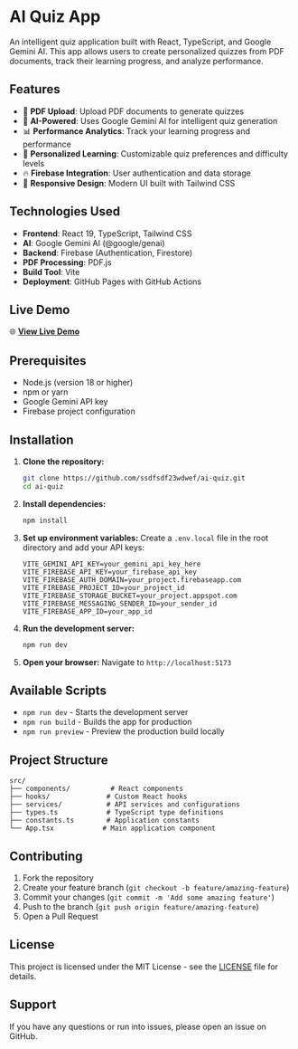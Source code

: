 # AI Quiz App

An intelligent quiz application built with React, TypeScript, and Google Gemini AI. This app allows users to create personalized quizzes from PDF documents, track their learning progress, and analyze performance.

## Features

- 📄 **PDF Upload**: Upload PDF documents to generate quizzes
- 🤖 **AI-Powered**: Uses Google Gemini AI for intelligent quiz generation
- 📊 **Performance Analytics**: Track your learning progress and performance
- 🎯 **Personalized Learning**: Customizable quiz preferences and difficulty levels
- 🔥 **Firebase Integration**: User authentication and data storage
- 📱 **Responsive Design**: Modern UI built with Tailwind CSS

## Technologies Used

- **Frontend**: React 19, TypeScript, Tailwind CSS
- **AI**: Google Gemini AI (@google/genai)
- **Backend**: Firebase (Authentication, Firestore)
- **PDF Processing**: PDF.js
- **Build Tool**: Vite
- **Deployment**: GitHub Pages with GitHub Actions

## Live Demo

🌐 **[View Live Demo](https://ssdfsdf23wdwef.github.io/ai-quiz/)**

## Prerequisites

- Node.js (version 18 or higher)
- npm or yarn
- Google Gemini API key
- Firebase project configuration

## Installation

1. **Clone the repository:**
   ```bash
   git clone https://github.com/ssdfsdf23wdwef/ai-quiz.git
   cd ai-quiz
   ```

2. **Install dependencies:**
   ```bash
   npm install
   ```

3. **Set up environment variables:**
   Create a `.env.local` file in the root directory and add your API keys:
   ```env
   VITE_GEMINI_API_KEY=your_gemini_api_key_here
   VITE_FIREBASE_API_KEY=your_firebase_api_key
   VITE_FIREBASE_AUTH_DOMAIN=your_project.firebaseapp.com
   VITE_FIREBASE_PROJECT_ID=your_project_id
   VITE_FIREBASE_STORAGE_BUCKET=your_project.appspot.com
   VITE_FIREBASE_MESSAGING_SENDER_ID=your_sender_id
   VITE_FIREBASE_APP_ID=your_app_id
   ```

4. **Run the development server:**
   ```bash
   npm run dev
   ```

5. **Open your browser:**
   Navigate to `http://localhost:5173`

## Available Scripts

- `npm run dev` - Starts the development server
- `npm run build` - Builds the app for production
- `npm run preview` - Preview the production build locally

## Project Structure

```
src/
├── components/          # React components
├── hooks/              # Custom React hooks
├── services/           # API services and configurations
├── types.ts            # TypeScript type definitions
├── constants.ts        # Application constants
└── App.tsx            # Main application component
```

## Contributing

1. Fork the repository
2. Create your feature branch (`git checkout -b feature/amazing-feature`)
3. Commit your changes (`git commit -m 'Add some amazing feature'`)
4. Push to the branch (`git push origin feature/amazing-feature`)
5. Open a Pull Request

## License

This project is licensed under the MIT License - see the [LICENSE](LICENSE) file for details.

## Support

If you have any questions or run into issues, please open an issue on GitHub.
